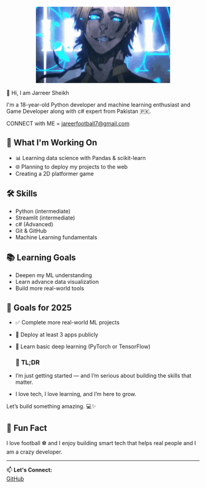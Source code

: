 <p align="center">
  <img src="https://github.com/Jarreer/Jarreer/blob/main/kaiser.gif.gif?raw=true" alt="Michael Kaiser - Blue Lock" width="350"/>
</p>
 
 👋 Hi, I am Jarreer Sheikh

I'm a 18-year-old Python developer and machine learning enthusiast and Game Developer along with c# expert from Pakistan 🇵🇰.

CONNECT with ME = jareerfootball7@gmail.com

## 🚀 What I'm Working On
- 📊 Learning data science with Pandas & scikit-learn
- 🌐 Planning to deploy my projects to the web
- Creating a 2D platformer game

## 🛠 Skills
- Python (intermediate)
- Streamlit (intermediate)
- c# (Advanced)
- Git & GitHub
- Machine Learning fundamentals

## 📚 Learning Goals
- Deepen my ML understanding
- Learn advance data visualization
- Build more real-world tools
  
## 📌 Goals for 2025

- ✅ Complete more real-world ML projects
- 🚀 Deploy at least 3 apps publicly
- 🧪 Learn basic deep learning (PyTorch or TensorFlow)


  ### 👀 TL;DR

- I’m just getting started — and I’m serious about building the skills that matter.
- I love tech, I love learning, and I’m here to grow.

Let’s build something amazing. 💻✨


## 🌟 Fun Fact
I love football ⚽ and I enjoy building smart tech that helps real people and I am a crazy developer.

---

📫 **Let's Connect:**  
[GitHub](https://github.com/Jarreer)
